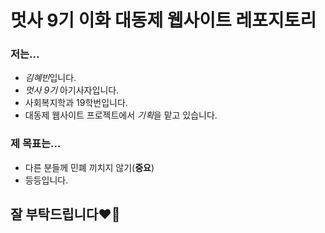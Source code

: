 # 멋사 9기 이화 대동제 웹사이트 레포지토리

### 저는...
- *김혜빈*입니다.
- *멋사 9기* 아기사자입니다.
- 사회복지학과 19학번입니다.
- 대동제 웹사이트 프로젝트에서 *기획*을 맡고 있습니다.

### 제 목표는...
- 다른 분들께 민폐 끼치지 않기(**중요**)
- 등등입니다.

## 잘 부탁드립니다❤️‍🔥
